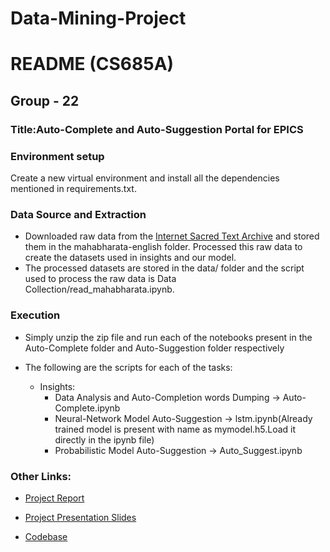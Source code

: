 # Data-Mining-Project
# README (CS685A)
## Group - 22
### Title:Auto-Complete and Auto-Suggestion Portal for EPICS
### Environment setup

Create a new virtual environment and install all the dependencies mentioned in requirements.txt.

### Data Source and Extraction

- Downloaded raw data from the [Internet Sacred Text Archive](https://www.sacred-texts.com/hin/maha/) and stored them in the mahabharata-english folder. Processed this raw data to create the datasets used in insights and our model.
- The processed datasets are stored in the data/ folder and the script used to process the raw data is Data Collection/read_mahabharata.ipynb.

### Execution

- Simply unzip the zip file and run each of the notebooks present in the Auto-Complete folder and Auto-Suggestion folder respectively
- The following are the scripts for each of the tasks:

    - Insights:
        - Data Analysis and Auto-Completion words Dumping -> Auto-Complete.ipynb
        - Neural-Network Model Auto-Suggestion -> lstm.ipynb(Already trained model is present with name as mymodel.h5.Load it directly in the ipynb file)
        - Probabilistic Model Auto-Suggestion -> Auto_Suggest.ipynb

### Other Links:

- [Project Report](https://drive.google.com/file/d/1CnzR4bcMNUvoVCZrAYMghb8ie_KBQV1j/view?usp=sharing)

- [Project Presentation Slides](https://docs.google.com/presentation/d/16YAU5KyrFwWXQQh-3QreZvHrG276DHuorxqRcCYDsm8/edit)

- [Codebase](https://github.com/skm2408/Mahabharata-Data-Mining-Project)
